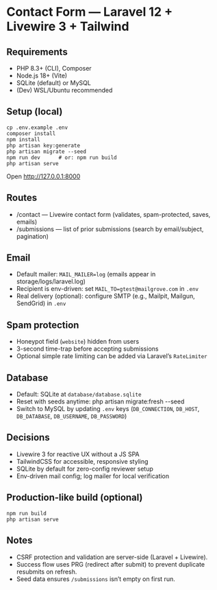 # Contact Form — Laravel 12 + Livewire 3 + Tailwind

## Requirements
- PHP 8.3+ (CLI), Composer
- Node.js 18+ (Vite)
- SQLite (default) or MySQL
- (Dev) WSL/Ubuntu recommended

## Setup (local)
    cp .env.example .env
    composer install
    npm install
    php artisan key:generate
    php artisan migrate --seed
    npm run dev      # or: npm run build
    php artisan serve

Open http://127.0.0.1:8000

## Routes
- /contact — Livewire contact form (validates, spam-protected, saves, emails)
- /submissions — list of prior submissions (search by email/subject, pagination)

## Email
- Default mailer: `MAIL_MAILER=log` (emails appear in storage/logs/laravel.log)
- Recipient is env-driven: set `MAIL_TO=gtest@mailgrove.com` in `.env`
- Real delivery (optional): configure SMTP (e.g., Mailpit, Mailgun, SendGrid) in `.env`

## Spam protection
- Honeypot field (`website`) hidden from users
- 3-second time-trap before accepting submissions
- Optional simple rate limiting can be added via Laravel’s `RateLimiter`

## Database
- Default: SQLite at `database/database.sqlite`
- Reset with seeds anytime:
    php artisan migrate:fresh --seed
- Switch to MySQL by updating `.env` keys (`DB_CONNECTION`, `DB_HOST`, `DB_DATABASE`, `DB_USERNAME`, `DB_PASSWORD`)

## Decisions
- Livewire 3 for reactive UX without a JS SPA
- TailwindCSS for accessible, responsive styling
- SQLite by default for zero-config reviewer setup
- Env-driven mail config; log mailer for local verification

## Production-like build (optional)
    npm run build
    php artisan serve

## Notes
- CSRF protection and validation are server-side (Laravel + Livewire).
- Success flow uses PRG (redirect after submit) to prevent duplicate resubmits on refresh.
- Seed data ensures `/submissions` isn’t empty on first run.
